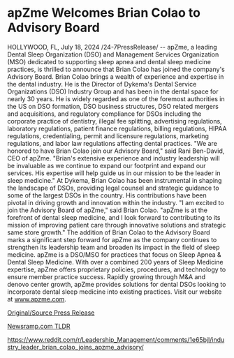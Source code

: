 # apZme Welcomes Brian Colao to Advisory Board

HOLLYWOOD, FL, July 18, 2024 /24-7PressRelease/ -- apZme, a leading Dental Sleep Organization (DSO) and Management Services Organization (MSO) dedicated to supporting sleep apnea and dental sleep medicine practices, is thrilled to announce that Brian Colao has joined the company's Advisory Board.  Brian Colao brings a wealth of experience and expertise in the dental industry. He is the Director of Dykema's Dental Service Organizations (DSO) Industry Group and has been in the dental space for nearly 30 years. He is widely regarded as one of the foremost authorities in the US on DSO formation, DSO business structures, DSO related mergers and acquisitions, and regulatory compliance for DSOs including the corporate practice of dentistry, illegal fee splitting, advertising regulations, laboratory regulations, patient finance regulations, billing regulations, HIPAA regulations, credentialing, permit and licensure regulations, marketing regulations, and labor law regulations affecting dental practices.  "We are honored to have Brian Colao join our Advisory Board," said Rani Ben-David, CEO of apZme. "Brian's extensive experience and industry leadership will be invaluable as we continue to expand our footprint and expand our services. His expertise will help guide us in our mission to be the leader in sleep medicine."  At Dykema, Brian Colao has been instrumental in shaping the landscape of DSOs, providing legal counsel and strategic guidance to some of the largest DSOs in the country. His contributions have been pivotal in driving growth and innovation within the industry.  "I am excited to join the Advisory Board of apZme," said Brian Colao. "apZme is at the forefront of dental sleep medicine, and I look forward to contributing to its mission of improving patient care through innovative solutions and strategic same store growth."  The addition of Brian Colao to the Advisory Board marks a significant step forward for apZme as the company continues to strengthen its leadership team and broaden its impact in the field of sleep medicine.  apZme is a DSO/MSO for practices that focus on Sleep Apnea & Dental Sleep Medicine. With over a combined 200 years of Sleep Medicine expertise, apZme offers proprietary policies, procedures, and technology to ensure member practice success. Rapidly growing through M&A and denovo center growth, apZme provides solutions for dental DSOs looking to incorporate dental sleep medicine into existing practices. Visit our website at www.apzme.com. 

[Original/Source Press Release](https://www.24-7pressrelease.com/press-release/512650/apzme-welcomes-brian-colao-to-advisory-board)
                    

[Newsramp.com TLDR](None) 

https://www.reddit.com/r/Leadership_Management/comments/1e65bjl/industry_leader_brian_colao_joins_apzme_advisory/